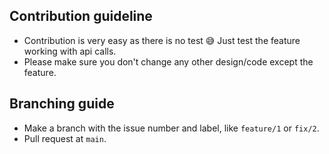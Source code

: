 ## Contribution guideline
- Contribution is very easy as there is no test 😅 Just test the feature working with api calls.
- Please make sure you don't change any other design/code except the feature.


## Branching guide
- Make a branch with the issue number and label, like `feature/1` or `fix/2`.
- Pull request at `main`.
